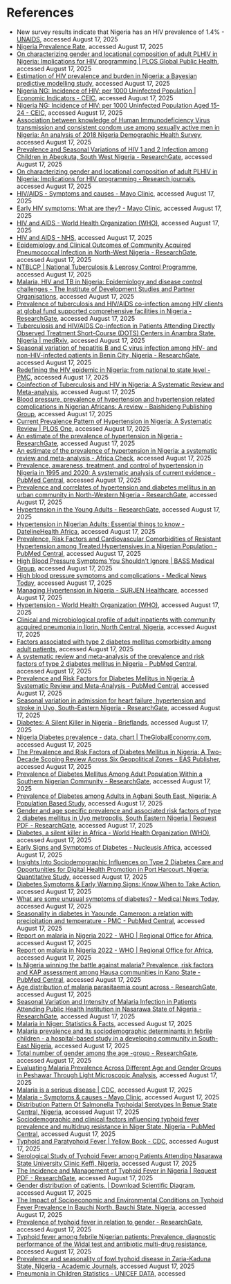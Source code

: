 # References

- New survey results indicate that Nigeria has an HIV prevalence of 1.4% - [UNAIDS](https://www.unaids.org/en/resources/presscentre/pressreleaseandstatementarchive/2019/march/20190314_nigeria), accessed August 17, 2025
- [Nigeria Prevalence Rate](https://naca.gov.ng/nigeria-prevalence-rate/), accessed August 17, 2025
- [On characterizing gender and locational composition of adult PLHIV in Nigeria: Implications for HIV programming | PLOS Global Public Health](https://journals.plos.org/globalpublichealth/article?id=10.1371/journal.pgph.0002863), accessed August 17, 2025
- [Estimation of HIV prevalence and burden in Nigeria: a Bayesian predictive modelling study](https://pmc.ncbi.nlm.nih.gov/articles/PMC10393599/), accessed August 17, 2025
- [Nigeria NG: Incidence of HIV: per 1000 Uninfected Population | Economic Indicators - CEIC](https://www.ceicdata.com/en/nigeria/social-health-statistics/ng-incidence-of-hiv-per-1000-uninfected-population), accessed August 17, 2025
- [Nigeria NG: Incidence of HIV: per 1000 Uninfected Population Aged 15-24 - CEIC](https://www.ceicdata.com/en/nigeria/social-health-statistics/ng-incidence-of-hiv-per-1000-uninfected-population-aged-1524), accessed August 17, 2025
- [Association between knowledge of Human Immunodeficiency Virus transmission and consistent condom use among sexually active men in Nigeria: An analysis of 2018 Nigeria Demographic Health Survey](https://journals.plos.org/globalpublichealth/article?id=10.1371/journal.pgph.0000223), accessed August 17, 2025
- [Prevalence and Seasonal Variations of HIV 1 and 2 Infection among Children in Abeokuta, South West Nigeria - ResearchGate](https://www.researchgate.net/publication/236584166_Prevalence_and_Seasonal_Variations_of_HIV_1_and_2_Infection_among_Children_in_Abeokuta_South_West_Nigeria), accessed August 17, 2025
- [On characterizing gender and locational composition of adult PLHIV in Nigeria: Implications for HIV programming - Research journals](https://journals.plos.org/globalpublichealth/article/file?id=10.1371/journal.pgph.0002863&type=printable), accessed August 17, 2025
- [HIV/AIDS - Symptoms and causes - Mayo Clinic](https://www.mayoclinic.org/diseases-conditions/hiv-aids/symptoms-causes/syc-20373524), accessed August 17, 2025
- [Early HIV symptoms: What are they? - Mayo Clinic](https://www.mayoclinic.org/diseases-conditions/hiv-aids/expert-answers/early-hiv-symptoms/faq-20058415), accessed August 17, 2025
- [HIV and AIDS - World Health Organization (WHO)](https://www.who.int/news-room/fact-sheets/detail/hiv-aids), accessed August 17, 2025
- [HIV and AIDS - NHS](https://www.nhs.uk/conditions/hiv-and-aids/), accessed August 17, 2025
- [Epidemiology and Clinical Outcomes of Community Acquired Pneumococcal Infection in North-West Nigeria - ResearchGate](https://www.researchgate.net/publication/276986013_Epidemiology_and_Clinical_Outcomes_of_Community_Acquired_Pneumococcal_Infection_in_North-West_Nigeria), accessed August 17, 2025
- [NTBLCP | National Tuberculosis & Leprosy Control Programme](https://ntblcp.org.ng/health-areas/tuberculosis/), accessed August 17, 2025
- [Malaria, HIV and TB in Nigeria: Epidemiology and disease control challenges - The Institute of Development Studies and Partner Organisations](https://opendocs.ids.ac.uk/ndownloader/files/48182914), accessed August 17, 2025
- [Prevalence of tuberculosis and HIV/AIDS co-infection among HIV clients at global fund supported comprehensive facilities in Nigeria - ResearchGate](https://www.researchgate.net/publication/350514792_Prevalence_of_tuberculosis_and_HIVAIDS_co-infection_among_HIV_clients_at_global_fund_supported_comprehensive_facilities_in_Nigeria), accessed August 17, 2025
- [Tuberculosis and HIV/AIDS Co-infection in Patients Attending Directly Observed Treatment Short-Course (DOTS) Centers in Anambra State, Nigeria | medRxiv](https://www.medrxiv.org/content/10.1101/2023.09.01.23294608v2.full-text), accessed August 17, 2025
- [Seasonal variation of hepatitis B and C virus infection among HIV- and non-HIV-infected patients in Benin City, Nigeria - ResearchGate](https://www.researchgate.net/publication/323632006_Seasonal_variation_of_hepatitis_B_and_C_virus_infection_among_HIV-_and_non-HIV-infected_patients_in_Benin_City_Nigeria), accessed August 17, 2025
- [Redefining the HIV epidemic in Nigeria: from national to state level - PMC](https://pmc.ncbi.nlm.nih.gov/articles/PMC4247268/), accessed August 17, 2025
- [Coinfection of Tuberculosis and HIV in Nigeria: A Systematic Review and Meta-analysis](https://www.researchgate.net/publication/346876464_Coinfection_of_Tuberculosis_and_HIV_in_Nigeria_A_Systematic_Review_and_Meta-analysis), accessed August 17, 2025
- [Blood pressure, prevalence of hypertension and hypertension related complications in Nigerian Africans: A review - Baishideng Publishing Group](https://www.wjgnet.com/1949-8462/full/v4/i12/327.htm), accessed August 17, 2025
- [Current Prevalence Pattern of Hypertension in Nigeria: A Systematic Review | PLOS One](https://journals.plos.org/plosone/article?id=10.1371/journal.pone.0140021), accessed August 17, 2025
- [An estimate of the prevalence of hypertension in Nigeria - ResearchGate](https://www.researchgate.net/publication/267982948_An_estimate_of_the_prevalence_of_hypertension_in_Nigeria), accessed August 17, 2025
- [An estimate of the prevalence of hypertension in Nigeria: a systematic review and meta-analysis - Africa Check](https://africacheck.org/sites/default/files/An-estimate-of-the-prevalence-of-hypertension-in-in-Nigeria_Adeloye.pdf), accessed August 17, 2025
- [Prevalence, awareness, treatment, and control of hypertension in Nigeria in 1995 and 2020: A systematic analysis of current evidence - PubMed Central](https://pmc.ncbi.nlm.nih.gov/articles/PMC8678849/), accessed August 17, 2025
- [Prevalence and correlates of hypertension and diabetes mellitus in an urban community in North-Western Nigeria - ResearchGate](https://www.researchgate.net/publication/322859419_Prevalence_and_correlates_of_hypertension_and_diabetes_mellitus_in_an_urban_community_in_North-Western_Nigeria), accessed August 17, 2025
- [Hypertension in the Young Adults - ResearchGate](https://www.researchgate.net/publication/365742823_Hypertension_in_the_Young_Adults), accessed August 17, 2025
- [Hypertension in Nigerian Adults: Essential things to know - DatelineHealth Africa](https://www.datelinehealthafrica.org/hypertension-in-nigerian-adults-essential-things-to-know), accessed August 17, 2025
- [Prevalence, Risk Factors and Cardiovascular Comorbidities of Resistant Hypertension among Treated Hypertensives in a Nigerian Population - PubMed Central](https://pmc.ncbi.nlm.nih.gov/articles/PMC10854423/), accessed August 17, 2025
- [High Blood Pressure Symptoms You Shouldn't Ignore | BASS Medical Group](https://www.bassmedicalgroup.com/blog-post/high-blood-pressure-symptoms), accessed August 17, 2025
- [High blood pressure symptoms and complications - Medical News Today](https://www.medicalnewstoday.com/articles/327320), accessed August 17, 2025
- [Managing Hypertension in Nigeria - SURJEN Healthcare](https://www.surjen.com/blog-details/management-of-hypertension-in-nigeria), accessed August 17, 2025
- [Hypertension - World Health Organization (WHO)](https://www.who.int/news-room/fact-sheets/detail/hypertension), accessed August 17, 2025
- [Clinical and microbiological profile of adult inpatients with community acquired pneumonia in Ilorin, North Central, Nigeria](https://pmc.ncbi.nlm.nih.gov/articles/PMC8351858/), accessed August 17, 2025
- [Factors associated with type 2 diabetes mellitus comorbidity among adult patients](https://www.joghr.org/api/v1/articles/88106-factors-associated-with-type-2-diabetes-mellitus-comorbidity-among-adult-patients-a-retrospective-clinical-audit-of-a-medical-centre-in-abuja-nigeri.pdf), accessed August 17, 2025
- [A systematic review and meta-analysis of the prevalence and risk factors of type 2 diabetes mellitus in Nigeria - PubMed Central](https://pmc.ncbi.nlm.nih.gov/articles/PMC11622640/), accessed August 17, 2025
- [Prevalence and Risk Factors for Diabetes Mellitus in Nigeria: A Systematic Review and Meta-Analysis - PubMed Central](https://pmc.ncbi.nlm.nih.gov/articles/PMC5984944/), accessed August 17, 2025
- [Seasonal variation in admission for heart failure, hypertension and stroke in Uyo, South-Eastern Nigeria - ResearchGate](https://www.researchgate.net/publication/23787319_Seasonal_variation_in_admission_for_heart_failure_hypertension_and_stroke_in_Uyo_South-Eastern_Nigeria), accessed August 17, 2025
- [Diabetes: A Silent Killer in Nigeria - Brieflands](https://brieflands.com/articles/jjcdc-105702.html), accessed August 17, 2025
- [Nigeria Diabetes prevalence - data, chart | TheGlobalEconomy.com](https://www.theglobaleconomy.com/Nigeria/diabetes_prevalence/), accessed August 17, 2025
- [The Prevalence and Risk Factors of Diabetes Mellitus in Nigeria: A Two- Decade Scoping Review Across Six Geopolitical Zones - EAS Publisher](https://www.easpublisher.com/get-articles/4676), accessed August 17, 2025
- [Prevalence of Diabetes Mellitus Among Adult Population Within a Southern Nigerian Community - ResearchGate](https://www.researchgate.net/publication/378815551_Prevalence_of_Diabetes_Mellitus_Among_Adult_Population_Within_a_Southern_Nigerian_Community), accessed August 17, 2025
- [Prevalence of Diabetes among Adults in Agbani South East, Nigeria: A Population Based Study](https://www.ej-clinicmed.org/index.php/clinicmed/article/download/222/139/886), accessed August 17, 2025
- [Gender and age specific prevalence and associated risk factors of type 2 diabetes mellitus in Uyo metropolis, South Eastern Nigeria | Request PDF - ResearchGate](https://www.researchgate.net/publication/267726153_Gender_and_age_specific_prevalence_and_associated_risk_factors_of_type_2_diabetes_mellitus_in_Uyo_metropolis_South_Eastern_Nigeria), accessed August 17, 2025
- [Diabetes, a silent killer in Africa - World Health Organization (WHO)](https://files.aho.afro.who.int/afahobckpcontainer/production/files/iAHO_Diabetes_Regional_Factsheet.pdf), accessed August 17, 2025
- [Early Signs and Symptoms of Diabetes - Nucleusis Africa](https://blog.nucleusisafrica.com/2024/07/08/early-signs-and-symptoms-of-diabetes/), accessed August 17, 2025
- [Insights Into Sociodemographic Influences on Type 2 Diabetes Care and Opportunities for Digital Health Promotion in Port Harcourt, Nigeria: Quantitative Study](https://diabetes.jmir.org/2024/1/e56756), accessed August 17, 2025
- [Diabetes Symptoms & Early Warning Signs: Know When to Take Action](https://diabetes.org/about-diabetes/warning-signs-symptoms), accessed August 17, 2025
- [What are some unusual symptoms of diabetes? - Medical News Today](https://www.medicalnewstoday.com/articles/unusual-symptoms-of-diabetes), accessed August 17, 2025
- [Seasonality in diabetes in Yaounde, Cameroon: a relation with precipitation and temperature - PMC - PubMed Central](https://pmc.ncbi.nlm.nih.gov/articles/PMC4896003/), accessed August 17, 2025
- [Report on malaria in Nigeria 2022 - WHO | Regional Office for Africa](https://www.afro.who.int/sites/default/files/2023-08/WEB_7784%20WMR%20-%20Nigeria%202022_2408.pdf), accessed August 17, 2025
- [Report on malaria in Nigeria 2022 - WHO | Regional Office for Africa](https://www.afro.who.int/countries/nigeria/publication/report-malaria-nigeria-2022), accessed August 17, 2025
- [Is Nigeria winning the battle against malaria? Prevalence, risk factors and KAP assessment among Hausa communities in Kano State - PubMed Central](https://pmc.ncbi.nlm.nih.gov/articles/PMC4938925/), accessed August 17, 2025
- [Age distribution of malaria parasitaemia count across - ResearchGate](https://www.researchgate.net/figure/Age-distribution-of-malaria-parasitaemia-count-across_tbl3_355930310), accessed August 17, 2025
- [Seasonal Variation and Intensity of Malaria Infection in Patients Attending Public Health Institution in Nasarawa State of Nigeria - ResearchGate](https://www.researchgate.net/publication/389935969_Seasonal_Variation_and_Intensity_of_Malaria_Infection_in_Patients_Attending_Public_Health_Institution_in_Nasarawa_State_of_Nigeria), accessed August 17, 2025
- [Malaria in Niger: Statistics & Facts](https://www.severemalaria.org/countries/niger), accessed August 17, 2025
- [Malaria prevalence and its sociodemographic determinants in febrile children - a hospital-based study in a developing community in South-East Nigeria](https://pmc.ncbi.nlm.nih.gov/articles/PMC7419130/), accessed August 17, 2025
- [Total number of gender among the age -group - ResearchGate](https://www.researchgate.net/figure/Total-number-of-gender-among-the-age-group_tbl3_370412920), accessed August 17, 2025
- [Evaluating Malaria Prevalence Across Different Age and Gender Groups in Peshawar Through Light Microscopic Analysis](https://pdfs.semanticscholar.org/4144/3de7f681c3e06ade76e2be0bd0655c425cf6.pdf), accessed August 17, 2025
- [Malaria is a serious disease | CDC](https://www.cdc.gov/malaria/resources/pdf/fsp/Malaria_Serious_Disease.pdf), accessed August 17, 2025
- [Malaria - Symptoms & causes - Mayo Clinic](https://www.mayoclinic.org/diseases-conditions/malaria/symptoms-causes/syc-20351184), accessed August 17, 2025
- [Distribution Pattern Of Salmonella Typhoidal Serotypes In Benue State Central, Nigeria](https://ispub.com/IJE/8/1/5749), accessed August 17, 2025
- [Sociodemographic and clinical factors influencing typhoid fever prevalence and multidrug resistance in Niger State, Nigeria - PubMed Central](https://pmc.ncbi.nlm.nih.gov/articles/PMC12237014/), accessed August 17, 2025
- [Typhoid and Paratyphoid Fever | Yellow Book - CDC](https://www.cdc.gov/yellow-book/hcp/travel-associated-infections-diseases/typhoid-and-paratyphoid-fever.html), accessed August 17, 2025
- [Serological Study of Typhoid Fever among Patients Attending Nasarawa State University Clinic Keffi, Nigeria](https://ej-med.org/index.php/ejmed/article/view/1653/1687), accessed August 17, 2025
- [The Incidence and Management of Typhoid Fever in Nigeria | Request PDF - ResearchGate](https://www.researchgate.net/publication/271338962_The_Incidence_and_Management_of_Typhoid_Fever_in_Nigeria), accessed August 17, 2025
- [Gender distribution of patients. | Download Scientific Diagram](https://www.researchgate.net/figure/Gender-distribution-of-patients_tbl1_357342814), accessed August 17, 2025
- [The Impact of Socioeconomic and Environmental Conditions on Typhoid Fever Prevalence In Bauchi North, Bauchi State, Nigeria](https://www.ajol.info/index.php/dujopas/article/download/297406/279691), accessed August 17, 2025
- [Prevalence of typhoid fever in relation to gender - ResearchGate](https://www.researchgate.net/figure/Prevalence-of-typhoid-fever-in-relation-to-gender_tbl3_323636249), accessed August 17, 2025
- [Typhoid fever among febrile Nigerian patients: Prevalence, diagnostic performance of the Widal test and antibiotic multi-drug resistance](https://pmc.ncbi.nlm.nih.gov/articles/PMC6895380/), accessed August 17, 2025
- [Prevalence and seasonality of fowl typhoid disease in Zaria-Kaduna State, Nigeria - Academic Journals](https://academicjournals.org/journal/JBR/article-full-text-pdf/812841B5863), accessed August 17, 2025
- [Pneumonia in Children Statistics - UNICEF DATA](https://data.unicef.org/topic/child-health/pneumonia/), accessed
